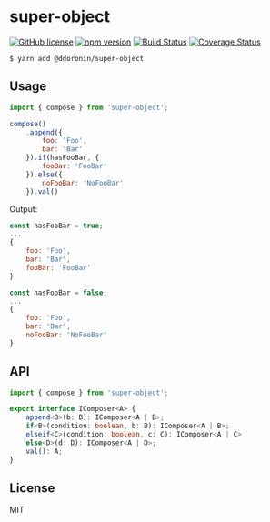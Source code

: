 # super-object

[![GitHub license](https://img.shields.io/badge/license-MIT-blue.svg)](https://github.com/ddoronin/super-object/blob/master/LICENSE) 
[![npm version](https://img.shields.io/npm/v/@ddoronin/super-object.svg?style=flat)](https://www.npmjs.com/package/@ddoronin/super-object) 
[![Build Status](https://travis-ci.org/ddoronin/super-object.svg?branch=master)](https://travis-ci.org/ddoronin/super-object) 
[![Coverage Status](https://coveralls.io/repos/github/ddoronin/super-object/badge.svg?branch=master)](https://coveralls.io/github/ddoronin/super-object?branch=master)
```
$ yarn add @ddoronin/super-object
```
## Usage

```javascript
import { compose } from 'super-object';

compose()
    .append({
        foo: 'Foo',
        bar: 'Bar'
    }).if(hasFooBar, {
        fooBar: 'FooBar'
    }).else({
        noFooBar: 'NoFooBar'
    }).val()
```
Output:
```javascript
const hasFooBar = true;
... 
{
    foo: 'Foo',
    bar: 'Bar',
    fooBar: 'FooBar'
}
```

```javascript
const hasFooBar = false;
... 
{
    foo: 'Foo',
    bar: 'Bar',
    noFooBar: 'NoFooBar'
}
```

## API
```typescript
import { compose } from 'super-object';

export interface IComposer<A> {
    append<B>(b: B): IComposer<A | B>;
    if<B>(condition: boolean, b: B): IComposer<A | B>;
    elseif<C>(condition: boolean, c: C): IComposer<A | C>
    else<D>(d: D): IComposer<A | D>;
    val(): A;
}
```

## License
MIT